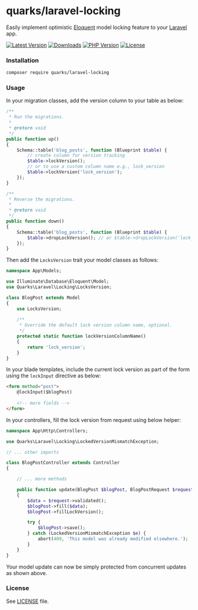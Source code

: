 # quarks/laravel-locking

Easily implement optimistic [Eloquent](https://laravel.com/docs/6.x/eloquent) model locking feature to your [Laravel](https://laravel.com/) app.

[![Latest Version][latest-version-image]][latest-version-url]
[![Downloads][downloads-image]][downloads-url]
[![PHP Version][php-version-image]][php-version-url]
[![License][license-image]](LICENSE)

### Installation

```bash
composer require quarks/laravel-locking
```

### Usage

In your migration classes, add the version column to your table as below:

```php
/**
 * Run the migrations.
 *
 * @return void
 */
public function up()
{
    Schema::table('blog_posts', function (Blueprint $table) {
        // create column for version tracking
        $table->lockVersion();
        // or to use a custom column name e.g., lock_version
        $table->lockVersion('lock_version');
    });
}

/**
 * Reverse the migrations.
 *
 * @return void
 */
public function down()
{
    Schema::table('blog_posts', function (Blueprint $table) {
        $table->dropLockVersion(); // or $table->dropLockVersion('lock_version');
    });
}
```

Then add the `LocksVersion` trait your model classes as follows:

```php
namespace App\Models;

use Illuminate\Database\Eloquent\Model;
use Quarks\Laravel\Locking\LocksVersion;

class BlogPost extends Model
{
    use LocksVersion;
    
    /**
     * Override the default lock version column name, optional.
     */
    protected static function lockVersionColumnName()
    {
        return 'lock_version';
    }
}
```

In your blade templates, include the current lock version as part of the form using the `lockInput` directive as below:

```html
<form method="post">
    @lockInput($blogPost)
    
    <!-- more fields -->
</form>
```

In your controllers, fill the lock version from request using below helper:

```php
namespace App\Http\Controllers;

use Quarks\Laravel\Locking\LockedVersionMismatchException;

// ... other imports

class BlogPostController extends Controller
{

    // ... more methods

    public function update(BlogPost $blogPost, BlogPostRequest $request)
    {
        $data = $request->validated();
        $blogPost->fill($data);
        $blogPost->fillLockVersion();

        try {
            $blogPost->save();
        } catch (LockedVersionMismatchException $e) {
            abort(409, 'This model was already modified elsewhere.');
        }
    }
}
```

Your model update can now be simply protected from concurrent updates as shown above.

### License

See [LICENSE](LICENSE) file.

[latest-version-image]: https://img.shields.io/github/release/qtsolv/laravel-locking.svg?style=flat-square
[latest-version-url]: https://github.com/qtsolv/laravel-locking/releases
[downloads-image]: https://img.shields.io/packagist/dt/quarks/laravel-locking.svg?style=flat-square
[downloads-url]: https://packagist.org/packages/quarks/laravel-locking
[php-version-image]: http://img.shields.io/badge/php-7.2+-8892be.svg?style=flat-square
[php-version-url]: https://www.php.net/downloads
[license-image]: https://img.shields.io/badge/license-MIT-brightgreen.svg?style=flat-square
